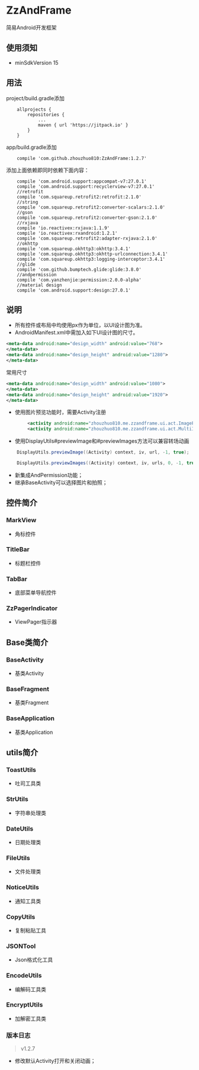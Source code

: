 # ZzAndFrame
简易Android开发框架

## 使用须知

- minSdkVersion 15

## 用法

project/build.gradle添加

```
	allprojects {
		repositories {
			...
			maven { url 'https://jitpack.io' }
		}
	}
```

app/build.gradle添加

```
    compile 'com.github.zhouzhuo810:ZzAndFrame:1.2.7'
```

添加上面依赖即同时依赖下面内容：
```
    compile 'com.android.support:appcompat-v7:27.0.1'
    compile 'com.android.support:recyclerview-v7:27.0.1'
    //retrofit
    compile 'com.squareup.retrofit2:retrofit:2.1.0'
    //string
    compile 'com.squareup.retrofit2:converter-scalars:2.1.0'
    //gson
    compile 'com.squareup.retrofit2:converter-gson:2.1.0'
    //rxjava
    compile 'io.reactivex:rxjava:1.1.9'
    compile 'io.reactivex:rxandroid:1.2.1'
    compile 'com.squareup.retrofit2:adapter-rxjava:2.1.0'
    //okhttp
    compile 'com.squareup.okhttp3:okhttp:3.4.1'
    compile 'com.squareup.okhttp3:okhttp-urlconnection:3.4.1'
    compile 'com.squareup.okhttp3:logging-interceptor:3.4.1'
    //glide
    compile 'com.github.bumptech.glide:glide:3.8.0'
    //andpermission
    compile 'com.yanzhenjie:permission:2.0.0-alpha'
    //material design
    compile 'com.android.support:design:27.0.1'
```

## 说明

- 所有控件或布局中均使用px作为单位，以UI设计图为准。
- AndroidManifest.xml中需加入如下UI设计图的尺寸。
```xml
<meta-data android:name="design_width" android:value="768">
</meta-data>
<meta-data android:name="design_height" android:value="1280">
</meta-data>
```
常用尺寸
```xml
<meta-data android:name="design_width" android:value="1080">
</meta-data>
<meta-data android:name="design_height" android:value="1920">
</meta-data>
```


- 使用图片预览功能时，需要Activity注册

```xml
        <activity android:name="zhouzhuo810.me.zzandframe.ui.act.ImagePreviewActivity" />
        <activity android:name="zhouzhuo810.me.zzandframe.ui.act.MultiImagePreviewActivity" />
```

- 使用DisplayUtils#previewImage和#previewImages方法可以兼容转场动画

```java
    DisplayUtils.previewImage((Activity) context, iv, url, -1, true);
```

```java
    DisplayUtils.previewImages((Activity) context, iv, urls, 0, -1, true);
```
- 新集成AndPermission功能；
- 继承BaseActivity可以选择图片和拍照；


## 控件简介

### MarkView

- 角标控件

### TitleBar

- 标题栏控件

### TabBar

- 底部菜单导航控件

### ZzPagerIndicator

- ViewPager指示器

## Base类简介

### BaseActivity

- 基类Activity

### BaseFragment

- 基类Fragment

### BaseApplication

- 基类Application


## utils简介

### ToastUtils

- 吐司工具类

### StrUtils

- 字符串处理类

### DateUtils

- 日期处理类

### FileUtils

- 文件处理类

### NoticeUtils

- 通知工具类

### CopyUtils

- 复制粘贴工具

### JSONTool

- Json格式化工具

### EncodeUtils

- 编解码工具类
 
### EncryptUtils

- 加解密工具类


### 版本日志

> v1.2.7

- 修改默认Activity打开和关闭动画；
